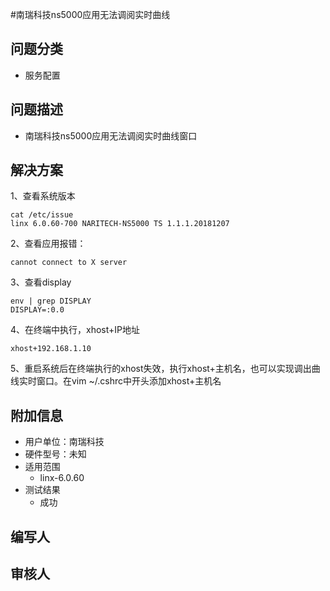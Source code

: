 #南瑞科技ns5000应用无法调阅实时曲线

## 问题分类

+ 服务配置

## 问题描述

+ 南瑞科技ns5000应用无法调阅实时曲线窗口

## 解决方案

1、查看系统版本
    
    cat /etc/issue
    linx 6.0.60-700 NARITECH-NS5000 TS 1.1.1.20181207
    
2、查看应用报错：

    cannot connect to X server

3、查看display

    env | grep DISPLAY
    DISPLAY=:0.0

4、在终端中执行，xhost+IP地址
    
    xhost+192.168.1.10

5、重启系统后在终端执行的xhost失效，执行xhost+主机名，也可以实现调出曲线实时窗口。在vim ~/.cshrc中开头添加xhost+主机名

## 附加信息

+ 用户单位：南瑞科技
+ 硬件型号：未知
+ 适用范围
    + linx-6.0.60
+ 测试结果
    + 成功

## 编写人


## 审核人

